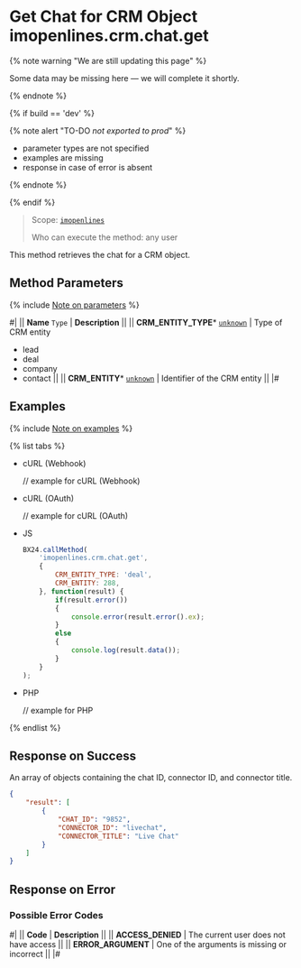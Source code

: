 # Get Chat for CRM Object imopenlines.crm.chat.get

{% note warning "We are still updating this page" %}

Some data may be missing here — we will complete it shortly.

{% endnote %}

{% if build == 'dev' %}

{% note alert "TO-DO _not exported to prod_" %}

- parameter types are not specified
- examples are missing
- response in case of error is absent

{% endnote %}

{% endif %}

> Scope: [`imopenlines`](../../../scopes/permissions.md)
>
> Who can execute the method: any user

This method retrieves the chat for a CRM object.

## Method Parameters

{% include [Note on parameters](../../../../_includes/required.md) %}

#|
|| **Name**
`Type` | **Description** ||
|| **CRM_ENTITY_TYPE***
[`unknown`](../../../data-types.md) | Type of CRM entity 
- lead
- deal
- company
- contact
 ||
|| **CRM_ENTITY***
[`unknown`](../../../data-types.md) | Identifier of the CRM entity ||
|#

## Examples

{% include [Note on examples](../../../../_includes/examples.md) %}

{% list tabs %}

- cURL (Webhook)

    // example for cURL (Webhook)

- cURL (OAuth)

    // example for cURL (OAuth)

- JS

    ```js
    BX24.callMethod(
        'imopenlines.crm.chat.get',
        {
            CRM_ENTITY_TYPE: 'deal',
            CRM_ENTITY: 288,
        }, function(result) {
            if(result.error())
            {
                console.error(result.error().ex);
            }
            else
            {
                console.log(result.data());
            }
        }
    );
    ```

- PHP

    // example for PHP

{% endlist %}

## Response on Success

An array of objects containing the chat ID, connector ID, and connector title.

```json
{
    "result": [
        {
            "CHAT_ID": "9852",
            "CONNECTOR_ID": "livechat",
            "CONNECTOR_TITLE": "Live Chat"
        }
    ]
}
```
## Response on Error

### Possible Error Codes

#|
|| **Code** | **Description** ||
|| **ACCESS_DENIED** | The current user does not have access ||
|| **ERROR_ARGUMENT** | One of the arguments is missing or incorrect ||
|#